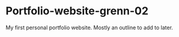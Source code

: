 # Portfolio-website-grenn-02
My first personal portfolio website. Mostly an outline to add to later.
